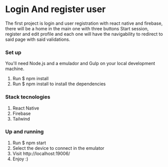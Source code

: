 # Login And register user

The first project is login and user registration with react native and firebase, there will be a home in the main one with three buttons Start session, register and edit profile and each one will have the navigability to redirect to said page with said validations.

### Set up
You'll need Node.js and a emulador and Gulp on your local development machine.

1. Run $ npm install
2. Run $ npm install to install the dependencies

### Stack tecnologies
1. React Native
2. Firebase
3. Tailwind

### Up and running
1. Run $ npm start
2. Select the device to connect in the emulator
3. Visit http://localhost:19006/
4. Enjoy :)

